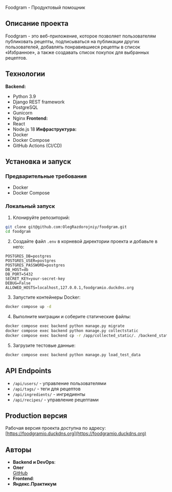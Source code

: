 Foodgram - Продуктовый помощник
## Описание проекта
Foodgram - это веб-приложение, которое позволяет пользователям публиковать рецепты, подписываться на публикации других пользователей, добавлять понравившиеся рецепты в список «Избранное», а также создавать список покупок для выбранных рецептов.
## Технологии
**Backend:**
- Python 3.9
- Django REST framework
- PostgreSQL
- Gunicorn
- Nginx
**Frontend:**
- React
- Node.js 18
**Инфраструктура:**
- Docker
- Docker Compose
- GitHub Actions (CI/CD)
## Установка и запуск
### Предварительные требования
- Docker
- Docker Compose
### Локальный запуск
1. Клонируйте репозиторий:
```bash
git clone git@github.com:OlegRazdorojniy/foodgram.git
cd foodgram
```
2. Создайте файл `.env` в корневой директории проекта и добавьте в него:
```env
POSTGRES_DB=postgres
POSTGRES_USER=postgres
POSTGRES_PASSWORD=postgres
DB_HOST=db
DB_PORT=5432
SECRET_KEY=your-secret-key
DEBUG=False
ALLOWED_HOSTS=localhost,127.0.0.1,foodgramio.duckdns.org
```
3. Запустите контейнеры Docker:
```bash
docker compose up -d
```
4. Выполните миграции и соберите статические файлы:
```bash
docker compose exec backend python manage.py migrate
docker compose exec backend python manage.py collectstatic
docker compose exec backend cp -r /app/collected_static/. /backend_static/static/
```
5. Загрузите тестовые данные:
```bash
docker compose exec backend python manage.py load_test_data
```
## API Endpoints
- `/api/users/` - управление пользователями
- `/api/tags/` - теги для рецептов
- `/api/ingredients/` - ингредиенты
- `/api/recipes/` - управление рецептами
## Production версия
Рабочая версия проекта доступна по адресу: [https://foodgramio.duckdns.org](https://foodgramio.duckdns.org)
## Авторы
- **Backend и DevOps**:
- **Олег**  
  [GitHub](https://github.com/OlegRazdorojniy)
- **Frontend**: 
- **Яндекс.Практикум**
